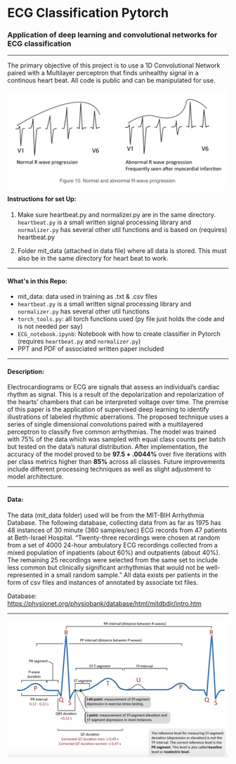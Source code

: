 # ECG Classification Pytorch
### Application of deep learning and convolutional networks for ECG classification

---
 
The primary objective of this project is to use a 1D Convolutional Network paired with a Multilayer perceptron that finds unhealthy signal in a continous heart beat. All code is public and can be manipulated for use. 
​
<p align="center"> 
<img src="images/comparison_of_beats.png">
</p>

#### Instructions for set Up:
 1. Make sure heartbeat.py and normalizer.py are in the same directory. `heartbeat.py`  is a small written signal processing library and `normalizer.py` has several other util functions and is based on (requires) heartbeat.py

 2. Folder mit_data (attached in data file) where all data is stored. This must also be in the same directory for heart beat to work.

---
#### What's in this Repo:
- mit_data: data used in training as .txt & .csv files 
- `heartbeat.py`  is a small written signal processing library and `normalizer.py` has several other util functions
- `torch_tools.py`: all torch functions used (py file just holds the code and is not needed per say)
- `ECG_notebook.ipynb`: Notebook with how to create classifier in Pytorch (requires `heartbeat.py` and `normalizer.py`)
- PPT and PDF of associated written paper included 

---

#### Description:
Electrocardiograms or ECG are signals that assess an individual’s cardiac rhythm as signal. This is a result of the depolarization and repolarization of the hearts’ chambers that can be interpreted voltage over time. The premise of this paper is the application of supervised deep learning to identify illustrations of labeled rhythmic aberrations. The proposed technique uses a series of single dimensional convolutions paired with a multilayered perceptron to classify five common arrhythmias. The model was trained with 75% of the data which was sampled with equal class counts per batch but tested on the data’s natural distribution. After implementation, the accuracy of the model proved to be **97.5 + .0044%** over five iterations with per class metrics higher than **85%** across all classes. Future improvements include different processing techniques as well as slight adjustment to model architecture. 

---

#### Data:
The data (mit_data folder) used will be from the MIT-BIH Arrhythmia Database. The following database, collecting data from as far as 1975 has 48 instances of 30 minute (360 samples/sec) ECG records from 47 patients at Beth-Israel Hospital. “Twenty-three recordings were chosen at random from a set of 4000 24-hour ambulatory ECG recordings collected from a mixed population of inpatients (about 60%) and outpatients (about 40%). The remaining 25 recordings were selected from the same set to include less common but clinically significant arrhythmias that would not be well-represented in a small random sample.” All data exists per patients in the form of csv files and instances of annotated by associate txt files.

Database: https://physionet.org/physiobank/database/html/mitdbdir/intro.htm

---

<p align="center"> 
<img src="images/labelled_beat.png">
</p>






